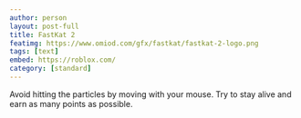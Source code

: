 ```yaml
---
author: person
layout: post-full
title: FastKat 2
featimg: https://www.omiod.com/gfx/fastkat/fastkat-2-logo.png
tags: [text]
embed: https://roblox.com/
category: [standard]
---
```

Avoid hitting the particles by moving with your mouse. Try to stay alive and earn as many points as possible.

